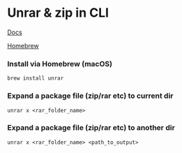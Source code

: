 # Unrar & zip in CLI

[Docs](https://linux.die.net/man/1/unrar)

[Homebrew](https://formulae.brew.sh/formula/unrar)

### Install via Homebrew (macOS)
`brew install unrar`

### Expand a package file (zip/rar etc) to current dir
`unrar x <rar_folder_name>`

### Expand a package file (zip/rar etc) to another dir
`unrar x <rar_folder_name> <path_to_output>`
